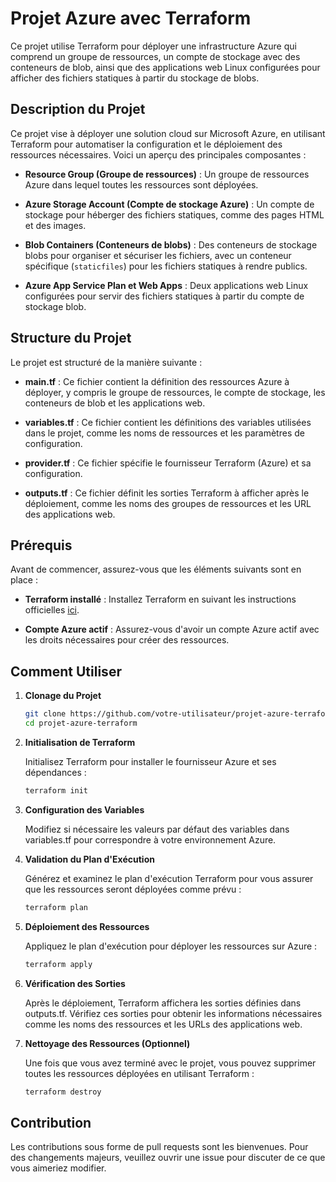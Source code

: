 # Projet Azure avec Terraform

Ce projet utilise Terraform pour déployer une infrastructure Azure qui comprend un groupe de ressources, un compte de stockage avec des conteneurs de blob, ainsi que des applications web Linux configurées pour afficher des fichiers statiques à partir du stockage de blobs.

## Description du Projet

Ce projet vise à déployer une solution cloud sur Microsoft Azure, en utilisant Terraform pour automatiser la configuration et le déploiement des ressources nécessaires. Voici un aperçu des principales composantes :

- **Resource Group (Groupe de ressources)** : Un groupe de ressources Azure dans lequel toutes les ressources sont déployées.
  
- **Azure Storage Account (Compte de stockage Azure)** : Un compte de stockage pour héberger des fichiers statiques, comme des pages HTML et des images.
  
- **Blob Containers (Conteneurs de blobs)** : Des conteneurs de stockage blobs pour organiser et sécuriser les fichiers, avec un conteneur spécifique (`staticfiles`) pour les fichiers statiques à rendre publics.

- **Azure App Service Plan et Web Apps** : Deux applications web Linux configurées pour servir des fichiers statiques à partir du compte de stockage blob.

## Structure du Projet

Le projet est structuré de la manière suivante :

- **main.tf** : Ce fichier contient la définition des ressources Azure à déployer, y compris le groupe de ressources, le compte de stockage, les conteneurs de blob et les applications web.

- **variables.tf** : Ce fichier contient les définitions des variables utilisées dans le projet, comme les noms de ressources et les paramètres de configuration.

- **provider.tf** : Ce fichier spécifie le fournisseur Terraform (Azure) et sa configuration.

- **outputs.tf** : Ce fichier définit les sorties Terraform à afficher après le déploiement, comme les noms des groupes de ressources et les URL des applications web.

## Prérequis

Avant de commencer, assurez-vous que les éléments suivants sont en place :

- **Terraform installé** : Installez Terraform en suivant les instructions officielles [ici](https://learn.hashicorp.com/tutorials/terraform/install-cli).

- **Compte Azure actif** : Assurez-vous d'avoir un compte Azure actif avec les droits nécessaires pour créer des ressources.

## Comment Utiliser

1. **Clonage du Projet**

   ```bash
   git clone https://github.com/votre-utilisateur/projet-azure-terraform.git
   cd projet-azure-terraform
   ```

2. **Initialisation de Terraform**

   Initialisez Terraform pour installer le fournisseur Azure et ses dépendances :
   ```bash
   terraform init
   ```

3. **Configuration des Variables**

   Modifiez si nécessaire les valeurs par défaut des variables dans variables.tf pour correspondre à votre environnement Azure.

4. **Validation du Plan d'Exécution**

   Générez et examinez le plan d'exécution Terraform pour vous assurer que les ressources seront déployées comme prévu :
   ```bash
   terraform plan
   ```

5. **Déploiement des Ressources**

   Appliquez le plan d'exécution pour déployer les ressources sur Azure :
   ```bash
   terraform apply
   ```

6. **Vérification des Sorties**

   Après le déploiement, Terraform affichera les sorties définies dans outputs.tf. Vérifiez ces sorties pour obtenir les informations nécessaires comme les noms des ressources et les URLs des applications web.

7. **Nettoyage des Ressources (Optionnel)**

   Une fois que vous avez terminé avec le projet, vous pouvez supprimer toutes les ressources déployées en utilisant Terraform :
   ```bash
   terraform destroy
   ```

## Contribution

Les contributions sous forme de pull requests sont les bienvenues. Pour des changements majeurs, veuillez ouvrir une issue pour discuter de ce que vous aimeriez modifier.
